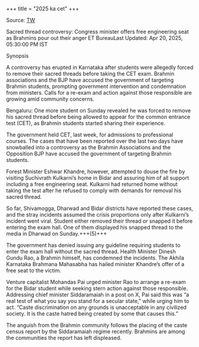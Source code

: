 +++
title = "2025 ka cet"
+++

Source: [TW](https://economictimes.indiatimes.com/news/india/sacred-thread-controversy-congress-minister-offers-free-engineering-seat-as-brahmins-pour-out-their-anger/articleshow/120455191.cms)

Sacred thread controversy: Congress minister offers free engineering seat as Brahmins pour out their anger
ET BureauLast Updated: Apr 20, 2025, 05:30:00 PM IST

Synopsis

A controversy has erupted in Karnataka after students were allegedly forced to remove their sacred threads before taking the CET exam. Brahmin associations and the BJP have accused the government of targeting Brahmin students, prompting government intervention and condemnation from ministers. Calls for a re-exam and action against those responsible are growing amid community concerns.

Bengaluru: One more student on Sunday revealed he was forced to remove his sacred thread before being allowed to appear for the common entrance test (CET), as Brahmin students started sharing their experience.

The government held CET, last week, for admissions to professional courses. The cases that have been reported over the last two days have snowballed into a controversy as the Brahmin Associations and the Opposition BJP have accused the government of targeting Brahmin students.

Forest Minister Eshwar Khandre, however, attempted to douse the fire by visiting Suchivrath Kulkarni’s home in Bidar and assuring him of all support including a free engineering seat. Kulkarni had returned home without taking the test after he refused to comply with demands for removal his sacred thread.

So far, Shivamogga, Dharwad and Bidar districts have reported these cases, and the stray incidents assumed the crisis proportions only after Kulkarni’s incident went viral. Student either removed their thread or snapped it before entering the exam hall. One of them displayed his snapped thread to the media in Dharwad on Sunday.+++(5)+++

The government has denied issuing any guideline requiring students to enter the exam hall without the sacred thread. Health Minister Dinesh Gundu Rao, a Brahmin himself, has condemned the incidents. The Akhila Karnataka Brahmana Mahasabha has hailed minister Khandre’s offer of a free seat to the victim.

Venture capitalist Mohandas Pai urged minister Rao to arrange a re-exam for the Bidar student while seeking stern action against those responsible. Addressing chief minister Siddaramaiah in a post on X, Pai said this was “a real test of what you say you stand for a secular state,” while urging him to act. “Caste discrimination on any grounds is unacceptable in any civilized society. It is the caste hatred being created by some that causes this.”

The anguish from the Brahmin community follows the placing of the caste census report by the Siddaramaiah regime recently. Brahmins are among the communities the report has left displeased.